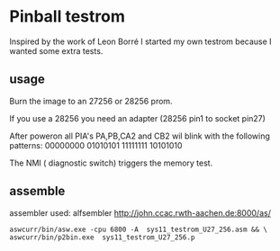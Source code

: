 # Pinball testrom

Inspired by the work of Leon Borré I started my own testrom because I wanted some extra tests.

## usage

Burn the image to an 27256 or 28256 prom. 

If you use a 28256 you need an adapter (28256 pin1 to socket pin27)


After poweron all PIA's PA,PB,CA2 and CB2 wil blink with the following patterns:
 00000000
 01010101
 11111111
 10101010

The NMI ( diagnostic switch) triggers the memory test.

## assemble

assembler used: alfsembler http://john.ccac.rwth-aachen.de:8000/as/
```
aswcurr/bin/asw.exe -cpu 6800 -A  sys11_testrom_U27_256.asm && \
aswcurr/bin/p2bin.exe  sys11_testrom_U27_256.p 
```

